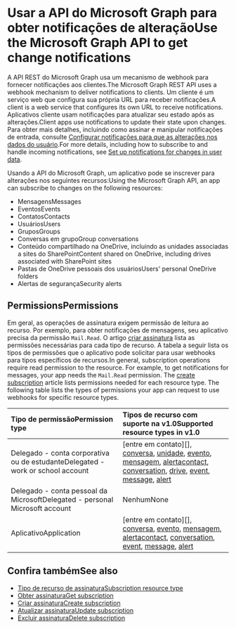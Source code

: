 # <a name="use-the-microsoft-graph-api-to-get-change-notifications"></a><span data-ttu-id="bdc8e-101">Usar a API do Microsoft Graph para obter notificações de alteração</span><span class="sxs-lookup"><span data-stu-id="bdc8e-101">Use the Microsoft Graph API to get change notifications</span></span>

<span data-ttu-id="bdc8e-102">A API REST do Microsoft Graph usa um mecanismo de webhook para fornecer notificações aos clientes.</span><span class="sxs-lookup"><span data-stu-id="bdc8e-102">The Microsoft Graph REST API uses a webhook mechanism to deliver notifications to clients.</span></span> <span data-ttu-id="bdc8e-103">Um cliente é um serviço web que configura sua própria URL para receber notificações.</span><span class="sxs-lookup"><span data-stu-id="bdc8e-103">A client is a web service that configures its own URL to receive notifications.</span></span> <span data-ttu-id="bdc8e-104">Aplicativos cliente usam notificações para atualizar seu estado após as alterações.</span><span class="sxs-lookup"><span data-stu-id="bdc8e-104">Client apps use notifications to update their state upon changes.</span></span> <span data-ttu-id="bdc8e-105">Para obter mais detalhes, incluindo como assinar e manipular notificações de entrada, consulte [Configurar notificações para que as alterações nos dados do usuário](../../../concepts/webhooks.md).</span><span class="sxs-lookup"><span data-stu-id="bdc8e-105">For more details, including how to subscribe to and handle incoming notifications, see [Set up notifications for changes in user data](../../../concepts/webhooks.md).</span></span>

<span data-ttu-id="bdc8e-106">Usando a API do Microsoft Graph, um aplicativo pode se inscrever para alterações nos seguintes recursos:</span><span class="sxs-lookup"><span data-stu-id="bdc8e-106">Using the Microsoft Graph API, an app can subscribe to changes on the following resources:</span></span>

- <span data-ttu-id="bdc8e-107">Mensagens</span><span class="sxs-lookup"><span data-stu-id="bdc8e-107">Messages</span></span>
- <span data-ttu-id="bdc8e-108">Eventos</span><span class="sxs-lookup"><span data-stu-id="bdc8e-108">Events</span></span>
- <span data-ttu-id="bdc8e-109">Contatos</span><span class="sxs-lookup"><span data-stu-id="bdc8e-109">Contacts</span></span>
- <span data-ttu-id="bdc8e-110">Usuários</span><span class="sxs-lookup"><span data-stu-id="bdc8e-110">Users</span></span>
- <span data-ttu-id="bdc8e-111">Grupos</span><span class="sxs-lookup"><span data-stu-id="bdc8e-111">Groups</span></span>
- <span data-ttu-id="bdc8e-112">Conversas em grupo</span><span class="sxs-lookup"><span data-stu-id="bdc8e-112">Group conversations</span></span>
- <span data-ttu-id="bdc8e-113">Conteúdo compartilhado na OneDrive, incluindo as unidades associadas a sites do SharePoint</span><span class="sxs-lookup"><span data-stu-id="bdc8e-113">Content shared on OneDrive, including drives associated with SharePoint sites</span></span>
- <span data-ttu-id="bdc8e-114">Pastas de OneDrive pessoais dos usuários</span><span class="sxs-lookup"><span data-stu-id="bdc8e-114">Users' personal OneDrive folders</span></span>
- <span data-ttu-id="bdc8e-115">Alertas de segurança</span><span class="sxs-lookup"><span data-stu-id="bdc8e-115">Security alerts</span></span>

## <a name="permissions"></a><span data-ttu-id="bdc8e-116">Permissions</span><span class="sxs-lookup"><span data-stu-id="bdc8e-116">Permissions</span></span>

<span data-ttu-id="bdc8e-p102">Em geral, as operações de assinatura exigem permissão de leitura ao recurso. Por exemplo, para obter notificações de mensagens, seu aplicativo precisa da permissão `Mail.Read`. O artigo [criar assinatura](../api/subscription_post_subscriptions.md) lista as permissões necessárias para cada tipo de recurso. A tabela a seguir lista os tipos de permissões que o aplicativo pode solicitar para usar webhooks para tipos específicos de recursos.</span><span class="sxs-lookup"><span data-stu-id="bdc8e-p102">In general, subscription operations require read permission to the resource. For example, to get notifications for messages, your app needs the `Mail.Read` permission. The [create subscription](../api/subscription_post_subscriptions.md) article lists permissions needed for each resource type. The following table lists the types of permissions your app can request to use webhooks for specific resource types.</span></span>

| <span data-ttu-id="bdc8e-121">Tipo de permissão</span><span class="sxs-lookup"><span data-stu-id="bdc8e-121">Permission type</span></span>                        | <span data-ttu-id="bdc8e-122">Tipos de recurso com suporte na v1.0</span><span class="sxs-lookup"><span data-stu-id="bdc8e-122">Supported resource types in v1.0</span></span>                                 |
| :------------------------------------- | :--------------------------------------------------------------- |
| <span data-ttu-id="bdc8e-123">Delegado - conta corporativa ou de estudante</span><span class="sxs-lookup"><span data-stu-id="bdc8e-123">Delegated - work or school account</span></span>     | <span data-ttu-id="bdc8e-124">[entre em contato][], [conversa][], [unidade][], [evento][], [mensagem][], [alerta][]</span><span class="sxs-lookup"><span data-stu-id="bdc8e-124">[contact][], [conversation][], [drive][], [event][], [message][], [alert][]</span></span> |
| <span data-ttu-id="bdc8e-125">Delegado - conta pessoal da Microsoft</span><span class="sxs-lookup"><span data-stu-id="bdc8e-125">Delegated - personal Microsoft account</span></span> | <span data-ttu-id="bdc8e-126">Nenhum</span><span class="sxs-lookup"><span data-stu-id="bdc8e-126">None</span></span>                                                             |
| <span data-ttu-id="bdc8e-127">Aplicativo</span><span class="sxs-lookup"><span data-stu-id="bdc8e-127">Application</span></span>                            | <span data-ttu-id="bdc8e-128">[entre em contato][], [conversa][], [evento][], [mensagem][], [alerta][]</span><span class="sxs-lookup"><span data-stu-id="bdc8e-128">[contact][], [conversation][], [event][], [message][], [alert][]</span></span>           |

## <a name="see-also"></a><span data-ttu-id="bdc8e-129">Confira também</span><span class="sxs-lookup"><span data-stu-id="bdc8e-129">See also</span></span>

- [<span data-ttu-id="bdc8e-130">Tipo de recurso de assinatura</span><span class="sxs-lookup"><span data-stu-id="bdc8e-130">Subscription resource type</span></span>](./subscription.md)
- [<span data-ttu-id="bdc8e-131">Obter assinatura</span><span class="sxs-lookup"><span data-stu-id="bdc8e-131">Get subscription</span></span>](../api/subscription_get.md)
- [<span data-ttu-id="bdc8e-132">Criar assinatura</span><span class="sxs-lookup"><span data-stu-id="bdc8e-132">Create subscription</span></span>](../api/subscription_post_subscriptions.md)
- [<span data-ttu-id="bdc8e-133">Atualizar assinatura</span><span class="sxs-lookup"><span data-stu-id="bdc8e-133">Update subscription</span></span>](../api/subscription_update.md)
- [<span data-ttu-id="bdc8e-134">Excluir assinatura</span><span class="sxs-lookup"><span data-stu-id="bdc8e-134">Delete subscription</span></span>](../api/subscription_delete.md)

[contato]: ./contact.md
[contact]: ./contact.md
[conversa]: ./conversation.md
[conversation]: ./conversation.md
[unidade]: ./drive.md
[drive]: ./drive.md
[evento]: ./event.md
[event]: ./event.md
[mensagem]: ./message.md
[message]: ./message.md
[alerta]: ./alert.md
[alert]: ./alert.md